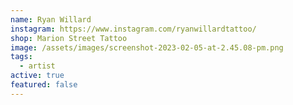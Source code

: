 ```yaml
---
name: Ryan Willard
instagram: https://www.instagram.com/ryanwillardtattoo/
shop: Marion Street Tattoo
image: /assets/images/screenshot-2023-02-05-at-2.45.08-pm.png
tags:
  - artist
active: true
featured: false
---
```

